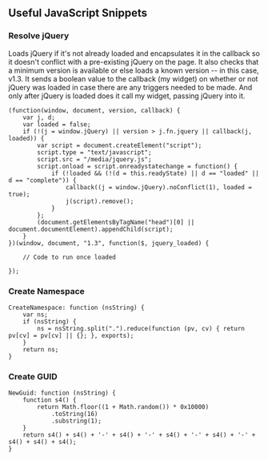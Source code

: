 ## Useful JavaScript Snippets

### Resolve jQuery
Loads jQuery if it's not already loaded and encapsulates it in the callback so it doesn't conflict with a pre-existing jQuery on the page. It also checks that a minimum version is available or else loads a known version -- in this case, v1.3. It sends a boolean value to the callback (my widget) on whether or not jQuery was loaded in case there are any triggers needed to be made. And only after jQuery is loaded does it call my widget, passing jQuery into it.

    (function(window, document, version, callback) {
        var j, d;
        var loaded = false;
        if (!(j = window.jQuery) || version > j.fn.jquery || callback(j, loaded)) {
            var script = document.createElement("script");
            script.type = "text/javascript";
            script.src = "/media/jquery.js";
            script.onload = script.onreadystatechange = function() {
                if (!loaded && (!(d = this.readyState) || d == "loaded" || d == "complete")) {
                    callback((j = window.jQuery).noConflict(1), loaded = true);
                    j(script).remove();
                }
            };
            (document.getElementsByTagName("head")[0] || document.documentElement).appendChild(script);
        }
    })(window, document, "1.3", function($, jquery_loaded) {

        // Code to run once loaded
        
    });
            
### Create Namespace
    CreateNamespace: function (nsString) {
        var ns;
        if (nsString) {
            ns = nsString.split(".").reduce(function (pv, cv) { return pv[cv] = pv[cv] || {}; }, exports);
        }
        return ns;
    }

### Create GUID
    NewGuid: function (nsString) {
        function s4() {
            return Math.floor((1 + Math.random()) * 0x10000)
                .toString(16)
                .substring(1);
        }
        return s4() + s4() + '-' + s4() + '-' + s4() + '-' + s4() + '-' + s4() + s4() + s4();
    }
		
